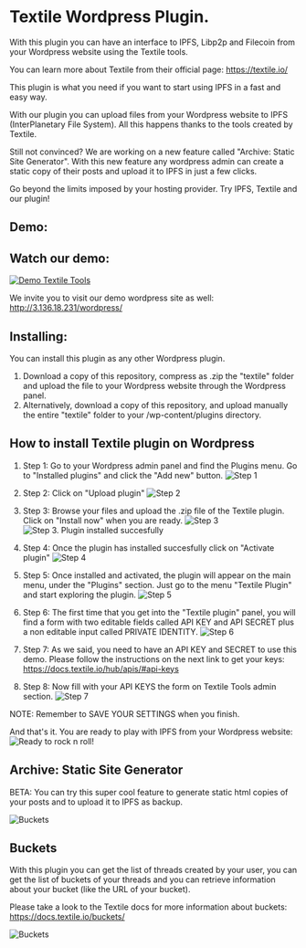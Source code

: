 # Textile Wordpress Plugin.
With this plugin you can have an interface to IPFS, Libp2p and Filecoin from your Wordpress website using the Textile tools.

You can learn more about Textile from their official page: https://textile.io/

This plugin is what you need if you want to start using IPFS in a fast and easy way. 

With our plugin you can upload files from your Wordpress website to IPFS (InterPlanetary File System). All this happens thanks to the tools created by Textile.

Still not convinced? We are working on a new feature called "Archive: Static Site Generator". With this new feature any wordpress admin can create a static copy of their posts and upload it to IPFS in just a few clicks.

Go beyond the limits imposed by your hosting provider. Try IPFS, Textile and our plugin!


## Demo:


## Watch our demo:
[![Demo Textile Tools](https://bafzbeidcrhu46dzy55ya4j3pb7iqkzqrppr4j5dxvdwxxpzyxn6fgu2dgu.textile.space/textileToolsVid.gif)](https://bafzbeidcrhu46dzy55ya4j3pb7iqkzqrppr4j5dxvdwxxpzyxn6fgu2dgu.textile.space/textile-tools-demo.html)

We invite you to visit our demo wordpress site as well: http://3.136.18.231/wordpress/

## Installing:
You can install this plugin as any other Wordpress plugin. 
1. Download a copy of this repository, compress as .zip the "textile" folder and upload the file to your Wordpress website through the Wordpress panel.
2. Alternatively, download a copy of this repository, and upload manually the entire "textile" folder to your /wp-content/plugins directory.

## How to install Textile plugin on Wordpress
1. Step 1: Go to your Wordpress admin panel and find the Plugins menu. Go to "Installed plugins" and click the "Add new" button.
![Step 1](http://3.136.18.231/demoTextile/textileplugin_step2.png)

2. Step 2: Click on "Upload plugin"
![Step 2](http://3.136.18.231/demoTextile/textileplugin_step3.png)

3. Step 3: Browse your files and upload the .zip file of the Textile plugin. Click on "Install now" when you are ready.
![Step 3](http://3.136.18.231/demoTextile/textileplugin_step4.png)
![Step 3. Plugin installed succesfully](http://3.136.18.231/demoTextile/textileplugin_step5.png)

4. Step 4: Once the plugin has installed succesfully click on "Activate plugin"
![Step 4](http://3.136.18.231/demoTextile/textileplugin_step6.png)

5. Step 5: Once installed and activated, the plugin will appear on the main menu, under the "Plugins" section. Just go to the menu "Textile Plugin" and start exploring the plugin.
![Step 5](http://3.136.18.231/demoTextile/textileplugin_step7.png)

6. Step 6: The first time that you get into the "Textile plugin" panel, you will find a form with two editable fields called API KEY and API SECRET plus a non editable input called PRIVATE IDENTITY. 
![Step 6](http://3.136.18.231/demoTextile/textileCool1.png)

7. Step 7: As we said, you need to have an API KEY and SECRET to use this demo. Please follow the instructions on the next link to get your keys: https://docs.textile.io/hub/apis/#api-keys

8. Step 8: Now fill with your API KEYS the form on Textile Tools admin section.
![Step 7](http://3.136.18.231/demoTextile/newIdentity.png)

NOTE: Remember to SAVE YOUR SETTINGS when you finish.

And that's it. You are ready to play with IPFS from your Wordpress website:
![Ready to rock n roll!](http://3.136.18.231/demoTextile/textilePluginCapture1.png)

## Archive: Static Site Generator

BETA: You can try this super cool feature to generate static html copies of your posts and to upload it to IPFS as backup.

![Buckets](http://3.136.18.231/demoTextile/textile_archiveDemo.png)

## Buckets 

With this plugin you can get the list of threads created by your user, you can get the list of buckets of your threads and you can retrieve information about your bucket (like the URL of your bucket).

Please take a look to the Textile docs for more information about buckets: https://docs.textile.io/buckets/

![Buckets](http://3.136.18.231/demoTextile/textileCoolBuckets.png)



